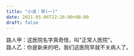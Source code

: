 ```yaml
---
title: "小说：早(一)"
date: 2021-05-06T22:26:00+08:00
draft: false
---
```

路人甲：这医院名字真奇怪，叫"正常人医院"。  
路人乙：你是新来的吧，我们这医院早就不关病人了。